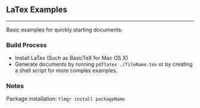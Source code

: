 ## LaTex Examples
----
Basic examples for quickly starting documents.

### Build Process

* Install LaTex (Such as BasicTeX for Mac OS X)
* Generate documents by running ```pdflatex ./fileName.tex``` or by creating a shell script for more complex examples.

### Notes

Package installation: ```tlmgr install packageName```
